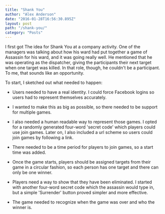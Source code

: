 ```yaml
---
title: "Shank You"
author: "Alex Anderson"
date: "2016-01-28T16:56:30.895Z"
layout: post
path: "/shank-you/"
category: "Posts"
---
```


I first got The idea for Shank You at a company activity. One of the managers was talking about how his ward had put together a game of Assassin for his ward, and it was going really well. He mentioned that he was operating as the dispatcher, giving the participants their next target when one target was killed. In that role, though, he couldn't be a participant. To me, that sounds like an opportunity.

To start, I sketched out what needed to happen:

* Users needed to have a real identity. I could force Facebook logins so users had to represent themselves accurately.

* I wanted to make this as big as possible, so there needed to be support for multiple games. 

* I also needed a human readable way to represent those games. I opted for a randomly generated four-word 'secret code' which players could use join games. Later on, I also included a url scheme so users could join games by following a link.

* There needed to be a time period for players to join games, so a start time was added.

* Once the game starts, players should be assigned targets from their game in a circular fashion, so each person has one target and there can only be one winner.

* Players need a way to show that they have been eliminated. I started with another four-word secret code which the assassin would type in, but a simple 'Surrender' button proved simpler and more effective.

* The game needed to recognize when the game was over and who the winner is.